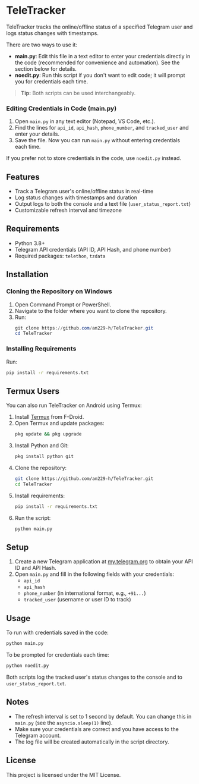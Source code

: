 # TeleTracker

TeleTracker tracks the online/offline status of a specified Telegram user and logs status changes with timestamps.

There are two ways to use it:
- **main.py**: Edit this file in a text editor to enter your credentials directly in the code (recommended for convenience and automation). See the section below for details.
- **noedit.py**: Run this script if you don't want to edit code; it will prompt you for credentials each time.

> **Tip:** Both scripts can be used interchangeably.

### Editing Credentials in Code (main.py)
1. Open `main.py` in any text editor (Notepad, VS Code, etc.).
2. Find the lines for `api_id`, `api_hash`, `phone_number`, and `tracked_user` and enter your details.
3. Save the file. Now you can run `main.py` without entering credentials each time.

If you prefer not to store credentials in the code, use `noedit.py` instead.


## Features
- Track a Telegram user's online/offline status in real-time
- Log status changes with timestamps and duration
- Output logs to both the console and a text file (`user_status_report.txt`)
- Customizable refresh interval and timezone

## Requirements
- Python 3.8+
- Telegram API credentials (API ID, API Hash, and phone number)
- Required packages: `telethon`, `tzdata`


## Installation

### Cloning the Repository on Windows
1. Open Command Prompt or PowerShell.
2. Navigate to the folder where you want to clone the repository.
3. Run:
   ```powershell
   git clone https://github.com/an229-h/TeleTracker.git
   cd TeleTracker
   ```

### Installing Requirements
Run:
   ```sh
   pip install -r requirements.txt
   ```
## Termux Users

You can also run TeleTracker on Android using Termux:

1. Install [Termux](https://f-droid.org/packages/com.termux/) from F-Droid.
2. Open Termux and update packages:
   ```sh
   pkg update && pkg upgrade
   ```
3. Install Python and Git:
   ```sh
   pkg install python git
   ```
4. Clone the repository:
   ```sh
   git clone https://github.com/an229-h/TeleTracker.git
   cd TeleTracker
   ```
5. Install requirements:
   ```sh
   pip install -r requirements.txt
   ```
6. Run the script:
   ```sh
   python main.py
   ```

## Setup
1. Create a new Telegram application at [my.telegram.org](https://my.telegram.org) to obtain your API ID and API Hash.
2. Open `main.py` and fill in the following fields with your credentials:
   - `api_id`
   - `api_hash`
   - `phone_number` (in international format, e.g., `+91...`)
   - `tracked_user` (username or user ID to track)


## Usage

To run with credentials saved in the code:
```sh
python main.py
```
To be prompted for credentials each time:
```sh
python noedit.py
```
Both scripts log the tracked user's status changes to the console and to `user_status_report.txt`.

## Notes
- The refresh interval is set to 1 second by default. You can change this in `main.py` (see the `asyncio.sleep(1)` line).
- Make sure your credentials are correct and you have access to the Telegram account.
- The log file will be created automatically in the script directory.

## License

This project is licensed under the MIT License.

